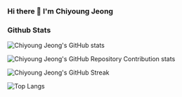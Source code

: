 ### Hi there 👋 I'm Chiyoung Jeong

<!--
**chiol/chiol** is a ✨ _special_ ✨ repository because its `README.md` (this file) appears on your GitHub profile.

Here are some ideas to get you started:

- 🔭 I’m currently working on ...
- 🌱 I’m currently learning ...
- 👯 I’m looking to collaborate on ...
- 🤔 I’m looking for help with ...
- 💬 Ask me about ...
- 📫 How to reach me: ...
- 😄 Pronouns: ...
- ⚡ Fun fact: ...
-->
### Github Stats

![Chiyoung Jeong's GitHub stats](https://github-readme-stats.vercel.app/api?username=chiol&theme=dark)


![Chiyoung Jeong's GitHub Repository Contribution stats](https://github-contributor-stats.vercel.app/api?username=chiol&limit=5&theme=dark)


![Chiyoung Jeong's GitHub Streak](https://streak-stats.demolab.com/?user=chiol&theme=dark)

![Top Langs](https://github-readme-stats.vercel.app/api/top-langs/?username=chiol&layout=compact&theme=dark)
